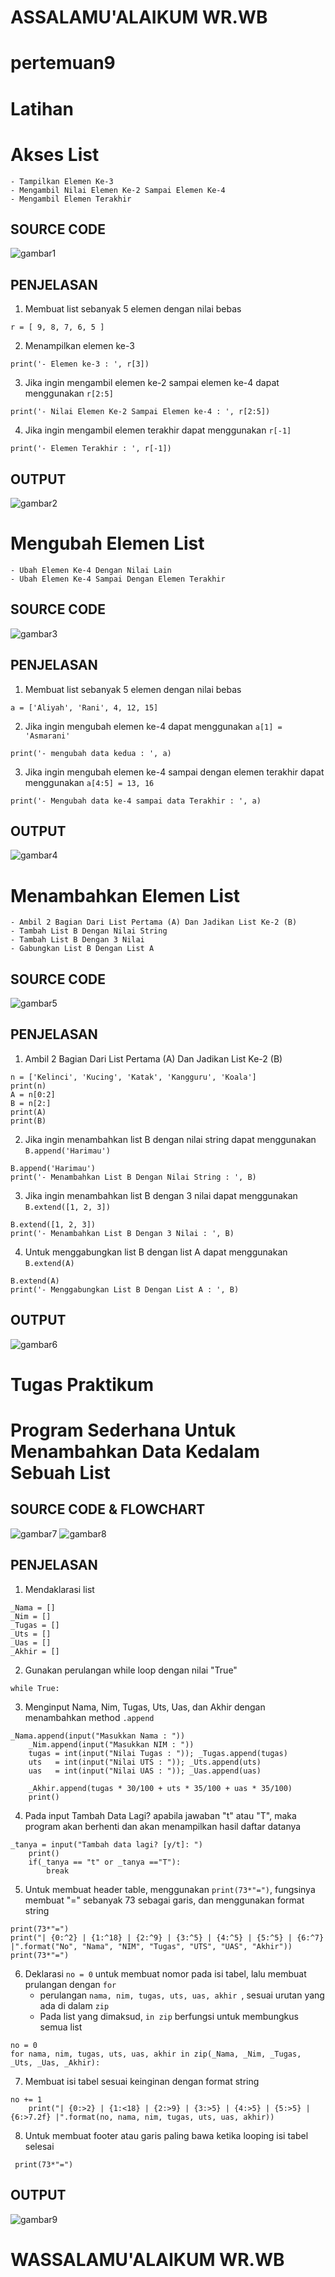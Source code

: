 # ASSALAMU'ALAIKUM WR.WB

# pertemuan9 

# Latihan

# Akses List
    - Tampilkan Elemen Ke-3
    - Mengambil Nilai Elemen Ke-2 Sampai Elemen Ke-4
    - Mengambil Elemen Terakhir

## SOURCE CODE
![gambar1](gambar/zra1.png)

## PENJELASAN
1. Membuat list sebanyak 5 elemen dengan nilai bebas
```
r = [ 9, 8, 7, 6, 5 ]
```
2. Menampilkan elemen ke-3
```
print('- Elemen ke-3 : ', r[3])
```
3. Jika ingin mengambil elemen ke-2 sampai elemen ke-4 dapat menggunakan `r[2:5]`
```
print('- Nilai Elemen Ke-2 Sampai Elemen ke-4 : ', r[2:5])
```
4. Jika ingin mengambil elemen terakhir dapat menggunakan `r[-1]`
```
print('- Elemen Terakhir : ', r[-1])
```

## OUTPUT
![gambar2](gambar/zra2.png)

# Mengubah Elemen List
    - Ubah Elemen Ke-4 Dengan Nilai Lain
    - Ubah Elemen Ke-4 Sampai Dengan Elemen Terakhir

## SOURCE CODE
![gambar3](gambar/zra3.png)

## PENJELASAN
1. Membuat list sebanyak 5 elemen dengan nilai bebas
```
a = ['Aliyah', 'Rani', 4, 12, 15]
```
2. Jika ingin mengubah elemen ke-4 dapat menggunakan `a[1] = 'Asmarani'`
```
print('- mengubah data kedua : ', a)
```
3. Jika ingin mengubah elemen ke-4 sampai dengan elemen terakhir dapat menggunakan `a[4:5] = 13, 16`
```
print('- Mengubah data ke-4 sampai data Terakhir : ', a)
```

## OUTPUT
![gambar4](gambar/zra4.png)

# Menambahkan Elemen List
    - Ambil 2 Bagian Dari List Pertama (A) Dan Jadikan List Ke-2 (B)
    - Tambah List B Dengan Nilai String
    - Tambah List B Dengan 3 Nilai
    - Gabungkan List B Dengan List A

## SOURCE CODE
![gambar5](gambar/zra5.png)

## PENJELASAN
1. Ambil 2 Bagian Dari List Pertama (A) Dan Jadikan List Ke-2 (B)
```
n = ['Kelinci', 'Kucing', 'Katak', 'Kangguru', 'Koala']
print(n)
A = n[0:2]
B = n[2:]
print(A)
print(B)
```
2. Jika ingin menambahkan list B dengan nilai string dapat menggunakan `B.append('Harimau')`
```
B.append('Harimau')
print('- Menambahkan List B Dengan Nilai String : ', B)
```
3. Jika ingin menambahkan list B dengan 3 nilai dapat menggunakan `B.extend([1, 2, 3])`
```
B.extend([1, 2, 3])
print('- Menambahkan List B Dengan 3 Nilai : ', B)
```
4. Untuk menggabungkan list B dengan list A dapat menggunakan `B.extend(A)`
```
B.extend(A)
print('- Menggabungkan List B Dengan List A : ', B) 
```

## OUTPUT
![gambar6](gambar/zra6.png)

# Tugas Praktikum 

# Program Sederhana Untuk Menambahkan Data Kedalam Sebuah List

## SOURCE CODE & FLOWCHART
![gambar7](gambar/zra7.png)
![gambar8](gambar/zra8.png)

## PENJELASAN 
1. Mendaklarasi list
```
_Nama = []
_Nim = []
_Tugas = []
_Uts = []
_Uas = []
_Akhir = []
```
2. Gunakan perulangan while loop dengan nilai "True"
```
while True:
```
3. Menginput Nama, Nim, Tugas, Uts, Uas, dan Akhir dengan menambahkan method `.append`
```
_Nama.append(input("Masukkan Nama : "))
    _Nim.append(input("Masukkan NIM : "))
    tugas = int(input("Nilai Tugas : ")); _Tugas.append(tugas)
    uts   = int(input("Nilai UTS : ")); _Uts.append(uts)
    uas   = int(input("Nilai UAS : ")); _Uas.append(uas)

    _Akhir.append(tugas * 30/100 + uts * 35/100 + uas * 35/100)
    print()
```
4. Pada input Tambah Data Lagi? apabila jawaban "t" atau "T", maka program akan berhenti dan akan menampilkan hasil daftar datanya
```
_tanya = input("Tambah data lagi? [y/t]: ")
    print()
    if(_tanya == "t" or _tanya =="T"):
        break
```
5. Untuk membuat header table, menggunakan `print(73*"=")`, fungsinya membuat "=" sebanyak 73 sebagai garis, dan menggunakan format string
```
print(73*"=")
print("| {0:^2} | {1:^18} | {2:^9} | {3:^5} | {4:^5} | {5:^5} | {6:^7} |".format("No", "Nama", "NIM", "Tugas", "UTS", "UAS", "Akhir"))
print(73*"=")
```
6. Deklarasi `no = 0` untuk membuat nomor pada isi tabel, lalu membuat prulangan dengan `for`
    - perulangan `nama, nim, tugas, uts, uas, akhir `, sesuai urutan yang ada di dalam `zip`
    - Pada list yang dimaksud, `in zip` berfungsi untuk membungkus semua list
```
no = 0
for nama, nim, tugas, uts, uas, akhir in zip(_Nama, _Nim, _Tugas, _Uts, _Uas, _Akhir):
```
7. Membuat isi tabel sesuai keinginan dengan format string
```
no += 1
    print("| {0:>2} | {1:<18} | {2:>9} | {3:>5} | {4:>5} | {5:>5} | {6:>7.2f} |".format(no, nama, nim, tugas, uts, uas, akhir))
```
8. Untuk membuat footer atau garis paling bawa ketika looping isi tabel selesai
```
 print(73*"=")
 ```

## OUTPUT
![gambar9](gambar/zra9.png)

# WASSALAMU'ALAIKUM WR.WB

